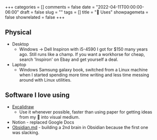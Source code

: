 +++
categories = []
comments = false
date = "2022-04-11T00:00:00-06:00"
draft = false
slug = ""
tags = []
title = "🧰 Uses"
showpagemeta = false
showrelated = false
+++


## Physical

- Desktop
  - Windows -> Dell Inspiron with i5-4590 I got for $150 many years ago. Still runs like a champ. If you want a workhorse for cheap, search 'Inspiron' on Ebay and get yourself a deal.
- Laptop
  - Windows Samsung galaxy book, switched from a Linux machine when I started spending more time writing and less time messing around with Linux utilities.

## Software I love using

- [Excalidraw](https://excalidraw.com)
  - Use it whenever possible, faster than using paper for getting ideas from my 🧠 into visual medium.
- Notion - replaced Google Docs
- [Obsidian.md](https://obsidian.md) - building a 2nd brain in Obsidian because the first one was slacking.
